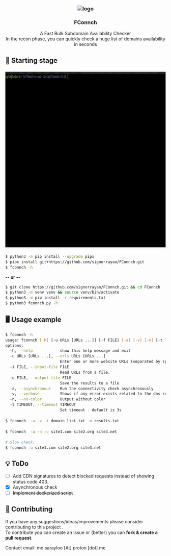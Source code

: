 <h3 align="center"><img src="media/logo.png" alt="logo" height="200px"></h3>

<h3 align="center">FConnch</h3>
<p align="center">
    A Fast Bulk Subdomain Availability Checker
    <br>In the recon phase, you can quickly check a huge list of domains availability in seconds
    <br>
</p>

## :blue_book: Starting stage

<h3 align="center"><img src="media/usage-exp.gif" alt="logo" height="550"></h3>

```bash
$ python3 -m pip install --upgrade pipx
$ pipx install git+https://github.com/signorrayan/FConnch.git
$ fconnch -h
```

__-- or --__

```bash
$ git clone https://github.com/signorrayan/FConnch.git && cd FConnch
$ python3 -m venv venv && source venv/bin/activate
$ python3 -m pip install -r requirements.txt
$ python3 fconnch.py -h
```

## :desktop_computer: Usage example

```bash
$ fconnch -h
usage: fconnch [-h] [-u URLs [URLs ...]] [-f FILE] [-a] [-v] [-n] [-t TIMEOUT]
options:
  -h, --help            show this help message and exit
  -u URLs [URLs ...], --urls URLs [URLs ...]
                        Enter one or more website URLs (separated by space).
  -i FILE, --input-file FILE
                        Read URLs from a file.
  -o FILE, --output-file FILE 
                        Save the results to a file
  -a, --asynchronous    Run the connectivity check asynchronously
  -v, --verbose         Shows if any error exists related to the dns resolve
  -n, --no-color        Output without color
  -t TIMEOUT, --timeout TIMEOUT
                        Set timeout - default is 3s

$ fconnch  -a -v -i domain_list.txt -o results.txt

$ fconnch  -a -n -u site1.com site2.org site3.net

# Slow check:
$ fconnch -u site1.com site2.org site3.net
```

## :bulb: ToDo

- [ ] Add CDN signatures to detect blocked requests instead of showing status code 403.
- [x] Asynchronous check
- [ ] ~~Implement dockerized script~~

## :trident: Contributing

If you have any suggestions/ideas/improvements please consider contributing to this project .\
To contribute you can create an issue or (better) you can **fork & create a pull request**.

Contact email: mo.sarayloo [At] proton [dot] me
